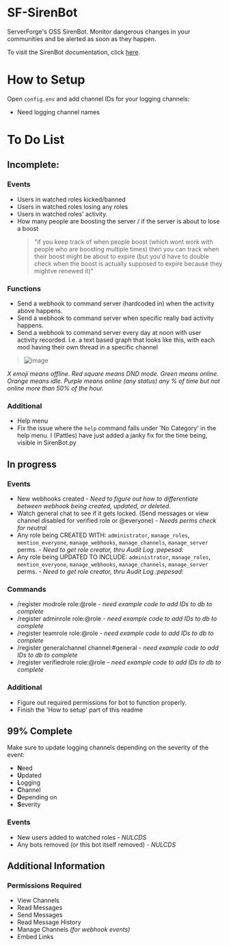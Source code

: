 # SF-SirenBot
ServerForge's OSS SirenBot. Monitor dangerous changes in your communities and be alerted as soon as they happen.

To visit the SirenBot documentation, click [here](https://sirenbot.gitbook.io/sirenbot-documentation/).

# How to Setup
Open `config.env` and add channel IDs for your logging channels:
* Need logging channel names

# To Do List
## Incomplete:
### Events
* Users in watched roles kicked/banned
* Users in watched roles losing any roles
* Users in watched roles' activity.
* How many people are boosting the server / if the server is about to lose a boost
    > "if you keep track of when people boost (which wont work with people who are boosting multiple times) then you can track when their boost might be about to expire (but you'd have to double check when the boost is actually supposed to expire because they mightve renewed it)"

### Functions
* Send a webhook to command server (hardcoded in) when the activity above happens.
* Send a webhook to command server when specific really bad activity happens.
* Send a webhook to command server every day at noon with user activity recorded. I.e. a text based graph that looks like this, with each mod having their own thread in a specific channel

> ![image](https://user-images.githubusercontent.com/57507687/217126127-9deee77d-3df3-4e3d-baef-0bff8cb2a7f5.png)

*X emoji means offline. Red square means DND mode. Green means online. Orange means idle. Purple means online (any status) any % of time but not online more than 50% of the hour.*

### Additional
* Help menu
* Fix the issue where the `help` command falls under 'No Category' in the help menu. I (Pattles) have just added a janky fix for the time being, visible in SirenBot.py

## In progress
### Events
* New webhooks created - *Need to figure out how to differentiate between webhook being created, updated, or deleted.*
* Watch general chat to see if it gets locked. (Send messages or view channel disabled for verified role or @everyone) - *Needs perms check for neutral*
* Any role being CREATED WITH: `administrator`, `manage_roles`, `mention_everyone`, `manage_webhooks`, `manage_channels`, `manage_server` perms. - *Need to get role creator, thru Audit Log :pepesad:*
* Any role being UPDATED TO INCLUDE: `administrator`, `manage_roles`, `mention_everyone`, `manage_webhooks`, `manage_channels`, `manage_server` perms. - *Need to get role creator, thru Audit Log :pepesad:*

### Commands
* /register modrole role:@role - *need example code to add IDs to db to complete*
* /register adminrole role:@role - *need example code to add IDs to db to complete*
* /register teamrole role:@role - *need example code to add IDs to db to complete*
* /register generalchannel channel:#general - *need example code to add IDs to db to complete*
* /register verifiedrole role:@role - *need example code to add IDs to db to complete*

### Additional
* Figure out required permissions for bot to function properly.
* Finish the 'How to setup' part of this readme

## 99% Complete
Make sure to update logging channels depending on the severity of the event:
* **N**eed
* **U**pdated
* **L**ogging
* **C**hannel
* **D**epending on
* **S**everity

### Events
* New users added to watched roles - *NULCDS*
* Any bots removed (or this bot itself removed) - *NULCDS*

## Additional Information
### Permissions Required
* View Channels
* Read Messages
* Send Messages
* Read Message History
* Manage Channels *(for webhook events)*
* Embed Links 